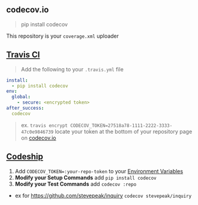 codecov.io
----------

> pip install codecov

This repository is your `coverage.xml` uploader


## [Travis CI](https://travis-ci.org)

> Add the following to your `.travis.yml` file

```yml
install:
  - pip install codecov
env:
  global:
    - secure: <encrypted token>
after_success:
  codecov
```

> [**<encrypted token>**][2] ex. `travis encrypt CODECOV_TOKEN=27518a78-1111-2222-3333-47c0e9846739` 
> locate your token at the bottom of your repository page on [codecov.io][1]


## [Codeship](https://www.codeship.io)

1. Add `CODECOV_TOKEN=:your-repo-token` to your [Environment Variables][3]
2. **Modify your Setup Commands** add `pip install codecov`
3. **Modify your Test Commands** add `codecov :repo`
  - ex for https://github.com/stevepeak/inquiry `codecov stevepeak/inquiry`


[1]: https://codecov.io/
[2]: http://docs.travis-ci.com/user/build-configuration/#Secure-environment-variables
[3]: https://www.codeship.io/documentation/continuous-integration/set-environment-variables/
